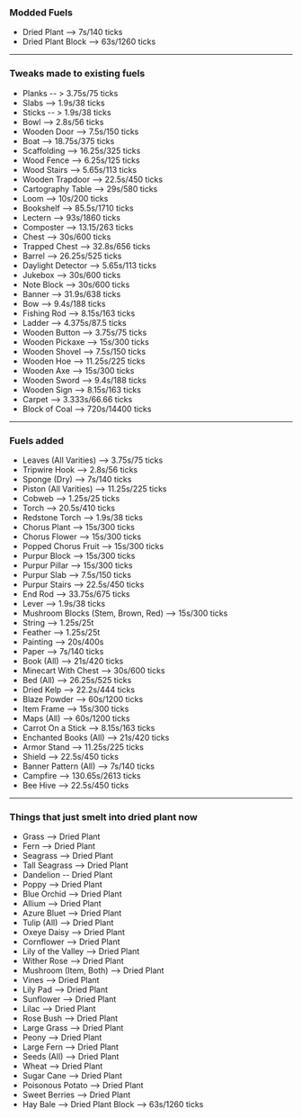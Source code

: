 ### Modded Fuels

* Dried Plant --> 7s/140 ticks
* Dried Plant Block --> 63s/1260 ticks

---
### Tweaks made to existing fuels

* Planks -- > 3.75s/75 ticks
* Slabs --> 1.9s/38 ticks
* Sticks -- > 1.9s/38 ticks
* Bowl --> 2.8s/56 ticks
* Wooden Door --> 7.5s/150 ticks
* Boat --> 18.75s/375 ticks
* Scaffolding --> 16.25s/325 ticks
* Wood Fence --> 6.25s/125 ticks
* Wood Stairs --> 5.65s/113 ticks
* Wooden Trapdoor --> 22.5s/450 ticks
* Cartography Table --> 29s/580 ticks
* Loom --> 10s/200 ticks
* Bookshelf --> 85.5s/1710 ticks
* Lectern --> 93s/1860 ticks
* Composter --> 13.15/263 ticks
* Chest --> 30s/600 ticks
* Trapped Chest --> 32.8s/656 ticks
* Barrel --> 26.25s/525 ticks
* Daylight Detector --> 5.65s/113 ticks
* Jukebox --> 30s/600 ticks
* Note Block --> 30s/600 ticks
* Banner --> 31.9s/638 ticks
* Bow --> 9.4s/188 ticks
* Fishing Rod --> 8.15s/163 ticks
* Ladder --> 4.375s/87.5 ticks
* Wooden Button --> 3.75s/75 ticks
* Wooden Pickaxe --> 15s/300 ticks
* Wooden Shovel --> 7.5s/150 ticks
* Wooden Hoe --> 11.25s/225 ticks
* Wooden Axe --> 15s/300 ticks
* Wooden Sword --> 9.4s/188 ticks
* Wooden Sign --> 8.15s/163 ticks
* Carpet --> 3.333s/66.66 ticks
* Block of Coal --> 720s/14400 ticks

---
### Fuels added

* Leaves (All Varities) --> 3.75s/75 ticks
* Tripwire Hook --> 2.8s/56 ticks 
* Sponge (Dry) --> 7s/140 ticks
* Piston (All Varities) --> 11.25s/225 ticks
* Cobweb --> 1.25s/25 ticks
* Torch --> 20.5s/410 ticks
* Redstone Torch  --> 1.9s/38 ticks
* Chorus Plant --> 15s/300 ticks
* Chorus Flower --> 15s/300 ticks
* Popped Chorus Fruit --> 15s/300 ticks
* Purpur Block --> 15s/300 ticks
* Purpur Pillar --> 15s/300 ticks
* Purpur Slab --> 7.5s/150 ticks
* Purpur Stairs --> 22.5s/450 ticks
* End Rod --> 33.75s/675 ticks
* Lever --> 1.9s/38 ticks
* Mushroom Blocks (Stem, Brown, Red) --> 15s/300 ticks
* String --> 1.25s/25t
* Feather --> 1.25s/25t
* Painting --> 20s/400s
* Paper --> 7s/140 ticks
* Book (All) --> 21s/420 ticks 
* Minecart With Chest --> 30s/600 ticks
* Bed (All) --> 26.25s/525 ticks
* Dried Kelp --> 22.2s/444 ticks
* Blaze Powder --> 60s/1200 ticks
* Item Frame --> 15s/300 ticks
* Maps (All) --> 60s/1200 ticks
* Carrot On a Stick --> 8.15s/163 ticks 
* Enchanted Books (All) --> 21s/420 ticks 
* Armor Stand --> 11.25s/225 ticks
* Shield --> 22.5s/450 ticks
* Banner Pattern (All) --> 7s/140 ticks
* Campfire --> 130.65s/2613 ticks
* Bee Hive --> 22.5s/450 ticks

---

### Things that just smelt into dried plant now
* Grass --> Dried Plant
* Fern --> Dried Plant
* Seagrass --> Dried Plant
* Tall Seagrass --> Dried Plant
* Dandelion -- Dried Plant
* Poppy --> Dried Plant
* Blue Orchid --> Dried Plant
* Allium --> Dried Plant
* Azure Bluet --> Dried Plant
* Tulip (All) --> Dried Plant
* Oxeye Daisy --> Dried Plant
* Cornflower --> Dried Plant
* Lily of the Valley --> Dried Plant
* Wither Rose --> Dried Plant
* Mushroom (Item, Both) --> Dried Plant
* Vines --> Dried Plant
* Lily Pad --> Dried Plant
* Sunflower --> Dried Plant
* Lilac --> Dried Plant
* Rose Bush --> Dried Plant
* Large Grass --> Dried Plant
* Peony --> Dried Plant
* Large Fern --> Dried Plant
* Seeds (All) --> Dried Plant
* Wheat --> Dried Plant
* Sugar Cane --> Dried Plant
* Poisonous Potato --> Dried Plant
* Sweet Berries --> Dried Plant
* Hay Bale --> Dried Plant Block --> 63s/1260 ticks 
